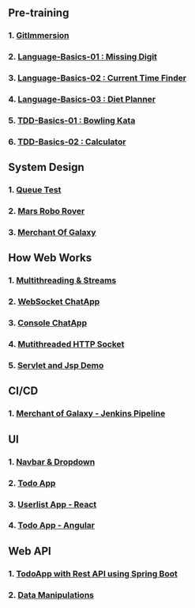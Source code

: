 ## Pre-training

### 1. [GitImmersion](https://github.com/tavisca-skadiri/gitimmersion)

### 2. [Language-Basics-01 : Missing Digit](https://github.com/tavisca-skadiri/language-basics-01)

### 3. [Language-Basics-02 : Current Time Finder](https://github.com/tavisca-skadiri/language-basics-02)

### 4. [Language-Basics-03 : Diet Planner](https://github.com/tavisca-skadiri/language-basics-03)

### 5. [TDD-Basics-01 : Bowling Kata](https://github.com/tavisca-skadiri/tdd-basics)

### 6. [TDD-Basics-02 : Calculator](https://github.com/tavisca-skadiri/tdd-basics-02)



## System Design

### 1. [Queue Test](https://github.com/tavisca-skadiri/QueueTesting)

### 2. [Mars Robo Rover](https://github.com/tavisca-skadiri/RoboRover)

### 3. [Merchant Of Galaxy](https://github.com/tavisca-skadiri/merchantofgalaxy)



## How Web Works

### 1. [Multithreading & Streams](https://github.com/tavisca-skadiri/multithreading)

### 2. [WebSocket ChatApp](https://github.com/tavisca-skadiri/ChatApp)

### 3. [Console ChatApp](https://github.com/tavisca-skadiri/SocketChatApp)

### 4. [Mutithreaded HTTP Socket](https://github.com/tavisca-skadiri/MultithreadedTcpSockets)

### 5. [Servlet and Jsp Demo](https://github.com/tavisca-skadiri/ServletDemo)



## CI/CD

### 1. [Merchant of Galaxy - Jenkins Pipeline](https://github.com/tavisca-skadiri/mog_docker)



## UI

### 1. [Navbar & Dropdown](https://github.com/tavisca-skadiri/UI-1-Navbar-Dropdown)

### 2. [Todo App](https://github.com/tavisca-skadiri/UI-Todo)

### 3. [Userlist App - React](https://github.com/tavisca-skadiri/UI-React-UserList)

### 4. [Todo App - Angular](https://github.com/tavisca-skadiri/UI-Angular-TodoApp)



## Web API

### 1. [TodoApp with Rest API using Spring Boot](https://github.com/tavisca-skadiri/Todo-Rest-Api)

### 2. [Data Manipulations](https://github.com/tavisca-skadiri/DataManipulations)
